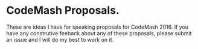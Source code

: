# CodeMash Proposals.
These are ideas I have for speaking proposals for CodeMash 2016. If you have any construtive feeback about any of these proposals, please submit an issue and I will do my best to work on it.

